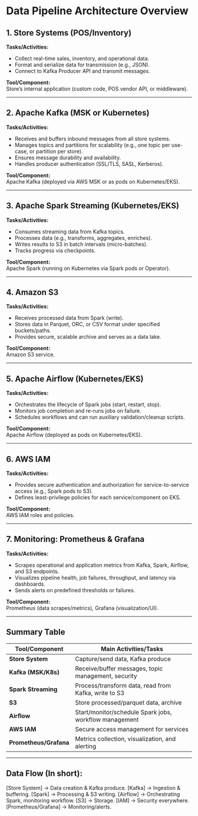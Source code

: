 # Data Pipeline Architecture Overview

## 1. Store Systems (POS/Inventory)
**Tasks/Activities:**
- Collect real-time sales, inventory, and operational data.
- Format and serialize data for transmission (e.g., JSON).
- Connect to Kafka Producer API and transmit messages.

**Tool/Component:**  
Store’s internal application (custom code, POS vendor API, or middleware).

---

## 2. Apache Kafka (MSK or Kubernetes)
**Tasks/Activities:**
- Receives and buffers inbound messages from all store systems.
- Manages topics and partitions for scalability (e.g., one topic per use-case, or partition per store).
- Ensures message durability and availability.
- Handles producer authentication (SSL/TLS, SASL, Kerberos).

**Tool/Component:**  
Apache Kafka (deployed via AWS MSK or as pods on Kubernetes/EKS).

---

## 3. Apache Spark Streaming (Kubernetes/EKS)
**Tasks/Activities:**
- Consumes streaming data from Kafka topics.
- Processes data (e.g., transforms, aggregates, enriches).
- Writes results to S3 in batch intervals (micro-batches).
- Tracks progress via checkpoints.

**Tool/Component:**  
Apache Spark (running on Kubernetes via Spark pods or Operator).

---

## 4. Amazon S3
**Tasks/Activities:**
- Receives processed data from Spark (write).
- Stores data in Parquet, ORC, or CSV format under specified buckets/paths.
- Provides secure, scalable archive and serves as a data lake.

**Tool/Component:**  
Amazon S3 service.

---

## 5. Apache Airflow (Kubernetes/EKS)
**Tasks/Activities:**
- Orchestrates the lifecycle of Spark jobs (start, restart, stop).
- Monitors job completion and re-runs jobs on failure.
- Schedules workflows and can run auxiliary validation/cleanup scripts.

**Tool/Component:**  
Apache Airflow (deployed as pods on Kubernetes/EKS).

---

## 6. AWS IAM
**Tasks/Activities:**
- Provides secure authentication and authorization for service-to-service access (e.g., Spark pods to S3).
- Defines least-privilege policies for each service/component on EKS.

**Tool/Component:**  
AWS IAM roles and policies.

---

## 7. Monitoring: Prometheus & Grafana
**Tasks/Activities:**
- Scrapes operational and application metrics from Kafka, Spark, Airflow, and S3 endpoints.
- Visualizes pipeline health, job failures, throughput, and latency via dashboards.
- Sends alerts on predefined thresholds or failures.

**Tool/Component:**  
Prometheus (data scrapes/metrics), Grafana (visualization/UI).

---

## Summary Table

| Tool/Component       | Main Activities/Tasks                                    |
|----------------------|----------------------------------------------------------|
| **Store System**     | Capture/send data, Kafka produce                         |
| **Kafka (MSK/K8s)**  | Receive/buffer messages, topic management, security      |
| **Spark Streaming**  | Process/transform data, read from Kafka, write to S3     |
| **S3**               | Store processed/parquet data, archive                    |
| **Airflow**          | Start/monitor/schedule Spark jobs, workflow management   |
| **AWS IAM**          | Secure access management for services                    |
| **Prometheus/Grafana** | Metrics collection, visualization, and alerting        |

---

## Data Flow (In short):

[Store System] → Data creation & Kafka produce.
[Kafka] → Ingestion & buffering.
[Spark] → Processing & S3 writing.
[Airflow] → Orchestrating Spark, monitoring workflow.
[S3] → Storage.
[IAM] → Security everywhere.
[Prometheus/Grafana] → Monitoring/alerts.
